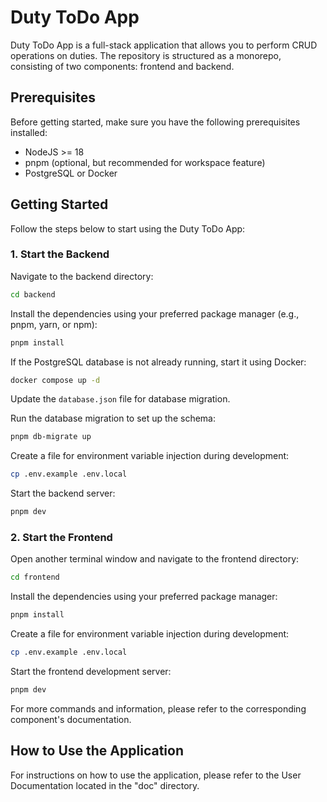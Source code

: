 # Duty ToDo App

Duty ToDo App is a full-stack application that allows you to perform CRUD operations on duties. The repository is structured as a monorepo, consisting of two components: frontend and backend.

## Prerequisites

Before getting started, make sure you have the following prerequisites installed:

- NodeJS >= 18
- pnpm (optional, but recommended for workspace feature)
- PostgreSQL or Docker

## Getting Started

Follow the steps below to start using the Duty ToDo App:

### 1. Start the Backend

Navigate to the backend directory:

```sh
cd backend
```

Install the dependencies using your preferred package manager (e.g., pnpm, yarn, or npm):

```sh
pnpm install
```

If the PostgreSQL database is not already running, start it using Docker:

```sh
docker compose up -d
```

Update the `database.json` file for database migration.

Run the database migration to set up the schema:

```sh
pnpm db-migrate up
```

Create a file for environment variable injection during development:

```sh
cp .env.example .env.local
```

Start the backend server:

```sh
pnpm dev
```

### 2. Start the Frontend

Open another terminal window and navigate to the frontend directory:

```sh
cd frontend
```

Install the dependencies using your preferred package manager:

```sh
pnpm install
```

Create a file for environment variable injection during development:

```sh
cp .env.example .env.local
```

Start the frontend development server:

```sh
pnpm dev
```

For more commands and information, please refer to the corresponding component's documentation.

## How to Use the Application

For instructions on how to use the application, please refer to the User Documentation located in the "doc" directory.
